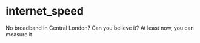 # internet_speed
No broadband in Central London? Can you believe it? At least now, you can measure it.
